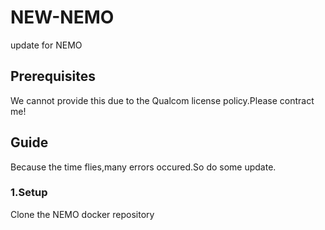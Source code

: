 # NEW-NEMO
update for NEMO

## Prerequisites
We cannot provide this due to the Qualcom license policy.Please contract me!
## Guide
Because the time flies,many errors occured.So do some update.
### 1.Setup
Clone the NEMO docker repository

